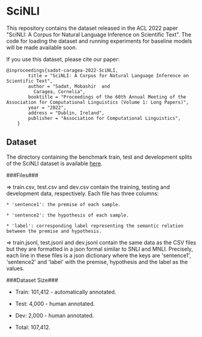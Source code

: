 # SciNLI
This repository contains the dataset released in the ACL 2022 paper "SciNLI: A Corpus for Natural Language Inference on Scientific Text". The code for loading the dataset and running experiments for baseline models will be made available soon.

If you use this dataset, please cite our paper:

```
@inproceedings{sadat-caragea-2022-SciNLI,
        title = "SciNLI: A Corpus for Natural Language Inference on Scientific Text",
        author = "Sadat, Mobashir  and
          Caragea, Cornelia",
        booktitle = "Proceedings of the 60th Annual Meeting of the Association for Computational Linguistics (Volume 1: Long Papers)",
        year = "2022",
        address = "Dublin, Ireland",
        publisher = "Association for Computational Linguistics",
    }
```

## Dataset
The directory containing the benchmark train, test and development splits of the SciNLI dataset is available [here](https://drive.google.com/drive/folders/1kjBTVBV1HlMWW5xK8V096LahsU3pULHU?usp=sharing).

###Files###

  => train.csv, test.csv and dev.csv contain the training, testing and development data, respectively. Each file has three columns: 
  
    * 'sentence1': the premise of each sample.
    
    * 'sentence2': the hypothesis of each sample.
    
    * 'label': corresponding label representing the semantic relation between the premise and hypothesis. 


  => train.jsonl, test.jsonl and dev.jsonl contain the same data as the CSV files but they are formatted in a json formal similar to SNLI and MNLI. Precisely, each line in these files is a json dictionary where the keys are 'sentence1', 'sentence2' and 'label' with the premise, hypothesis and the label as the values.
  
  
  
###Dataset Size###

  * Train: 101,412 - automatically annotated.

  * Test: 4,000 - human annotated.

  * Dev: 2,000 - human annotated.

  * Total: 107,412.
